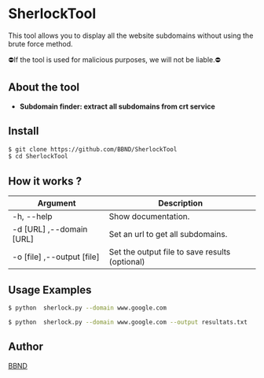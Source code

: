 # SherlockTool
This tool allows you to display all the website subdomains without using the brute force method. 

⛔If the tool is used for malicious purposes, we will not be liable.⛔

## About the tool

- **Subdomain finder: extract all subdomains from crt service**

## Install

```sh
$ git clone https://github.com/BBND/SherlockTool
$ cd SherlockTool
```

## How it works ?

| Argument | Description |
| ------ | ------ |
| -h, --help | Show documentation. |
| -d [URL] ,--domain [URL] | Set an url to get all subdomains. |
| -o [file] ,--output [file]  | Set the output file to save results (optional) |

## Usage Examples

```sh
$ python  sherlock.py --domain www.google.com
```

```sh
$ python  sherlock.py --domain www.google.com --output resultats.txt
```

## Author
[BBND](https://www.bbnd.eu)

